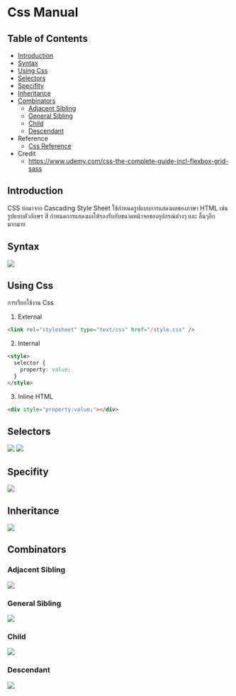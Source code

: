 # Css Manual

## Table of Contents

* [Introduction](#introduction)
* [Syntax](#syntax)
* [Using Css](#using-css)
* [Selectors](#selectors)
* [Specifity](#specifity)
* [Inheritance](#inheritance)
* [Combinators](#combinators)
  * [Adjacent Sibling](#adjacent-sibling)
  * [General Sibling](#general-sibling)
  * [Child](#child)
  * [Descendant](#descendant)
* Reference
  * [Css Reference](https://developer.mozilla.org/en-US/docs/Web/CSS/Reference)
* Credit
  * https://www.udemy.com/css-the-complete-guide-incl-flexbox-grid-sass

## Introduction

CSS ย่อมาจาก Cascading Style Sheet ใช้กำหนดรูปแบบการแสดงผลของภาษา HTML เช่น รูปแบบตัวอักษร สี กำหนดการแสดงผลให้รองรับกับขนาดหน้าจอของอุปกรณ์ต่างๆ และ อื่นๆอีกมากมาย

## Syntax

<img src="https://github.com/yuttasakcom/css-manual/blob/master/img/syntax.png">

## Using Css

การเรียกใช้งาน Css

1.  External

```html
<link rel="stylesheet" type="text/css" href="/style.css" />
```

2.  Internal

```html
<style>
  selector {
    property: value;
  }
</style>
```

3.  Inline HTML

```html
<div style="property:value;"></div>
```

## Selectors

<img src="https://github.com/yuttasakcom/css-manual/blob/master/img/selectors.png">

<img src="https://github.com/yuttasakcom/css-manual/blob/master/img/selectors2.png">

## Specifity

<img src="https://github.com/yuttasakcom/css-manual/blob/master/img/specifity.png">

## Inheritance

<img src="https://github.com/yuttasakcom/css-manual/blob/master/img/inheritance.png">

## Combinators

### Adjacent Sibling

  <img src="https://github.com/yuttasakcom/css-manual/blob/master/img/adjacent-sibling.png">

### General Sibling

  <img src="https://github.com/yuttasakcom/css-manual/blob/master/img/general-sibling.png">

### Child

  <img src="https://github.com/yuttasakcom/css-manual/blob/master/img/child.png">
  
### Descendant
  <img src="https://github.com/yuttasakcom/css-manual/blob/master/img/descendant.png">
